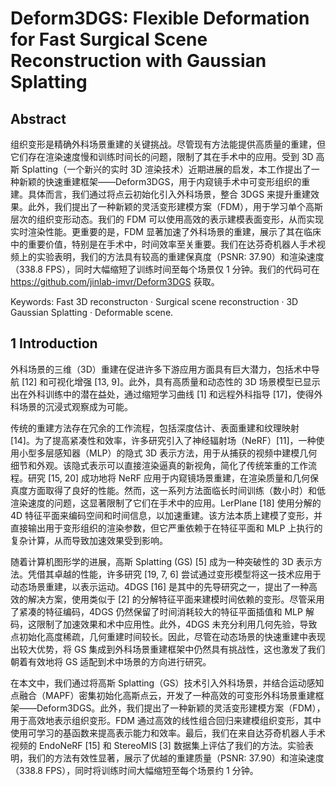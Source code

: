 # Deform3DGS: Flexible Deformation for  Fast Surgical Scene Reconstruction  with Gaussian Splatting

## Abstract

组织变形是精确外科场景重建的关键挑战。尽管现有方法能提供高质量的重建，但它们存在渲染速度慢和训练时间长的问题，限制了其在手术中的应用。受到 3D 高斯 Splatting（一个新兴的实时 3D 渲染技术）近期进展的启发，本工作提出了一种新颖的快速重建框架——Deform3DGS，用于内窥镜手术中可变形组织的重建。具体而言，我们通过将点云初始化引入外科场景，整合 3DGS 来提升重建效果。此外，我们提出了一种新颖的灵活变形建模方案（FDM），用于学习单个高斯层次的组织变形动态。我们的 FDM 可以使用高效的表示建模表面变形，从而实现实时渲染性能。更重要的是，FDM 显著加速了外科场景的重建，展示了其在临床中的重要价值，特别是在手术中，时间效率至关重要。我们在达芬奇机器人手术视频上的实验表明，我们的方法具有较高的重建保真度（PSNR: 37.90）和渲染速度（338.8 FPS），同时大幅缩短了训练时间至每个场景仅 1 分钟。我们的代码可在 https://github.com/jinlab-imvr/Deform3DGS 获取。

Keywords: Fast 3D reconstructon · Surgical scene reconstruction · 3D Gaussian Splatting · Deformable scene.

## 1 Introduction

外科场景的三维（3D）重建在促进许多下游应用方面具有巨大潜力，包括术中导航 [12] 和可视化增强 [13, 9]。此外，具有高质量和动态性的 3D 场景模型已显示出在外科训练中的潜在益处，通过缩短学习曲线 [1] 和远程外科指导 [17]，使得外科场景的沉浸式观察成为可能。

传统的重建方法存在冗余的工作流程，包括深度估计、表面重建和纹理映射 [14]。为了提高紧凑性和效率，许多研究引入了神经辐射场（NeRF）[11]，一种使用小型多层感知器（MLP）的隐式 3D 表示方法，用于从捕获的视频中建模几何细节和外观。该隐式表示可以直接渲染逼真的新视角，简化了传统笨重的工作流程。研究 [15, 20] 成功地将 NeRF 应用于内窥镜场景重建，在渲染质量和几何保真度方面取得了良好的性能。然而，这一系列方法面临长时间训练（数小时）和低渲染速度的问题，这显著限制了它们在手术中的应用。LerPlane [18] 使用分解的 4D 特征平面来编码空间和时间信息，以加速重建。该方法本质上建模了变形，并直接输出用于变形组织的渲染参数，但它严重依赖于在特征平面和 MLP 上执行的复杂计算，从而导致加速效果受到影响。

随着计算机图形学的进展，高斯 Splatting (GS) [5] 成为一种突破性的 3D 表示方法。凭借其卓越的性能，许多研究 [19, 7, 6] 尝试通过变形模型将这一技术应用于动态场景重建，以表示运动。4DGS [16] 是其中的先导研究之一，提出了一种高效的解决方案，使用类似于 [2] 的分解特征平面来建模时间依赖的变形。尽管采用了紧凑的特征编码，4DGS 仍然保留了时间消耗较大的特征平面插值和 MLP 解码，这限制了加速效果和术中应用性。此外，4DGS 未充分利用几何先验，导致点初始化高度稀疏，几何重建时间较长。因此，尽管在动态场景的快速重建中表现出较大优势，将 GS 集成到外科场景重建框架中仍然具有挑战性，这也激发了我们朝着有效地将 GS 适配到术中场景的方向进行研究。

在本文中，我们通过将高斯 Splatting（GS）技术引入外科场景，并结合运动感知点融合（MAPF）密集初始化高斯点云，开发了一种高效的可变形外科场景重建框架——Deform3DGS。此外，我们提出了一种新颖的灵活变形建模方案（FDM），用于高效地表示组织变形。FDM 通过高效的线性组合回归来建模组织变形，其中使用可学习的基函数来提高表示能力和效率。最后，我们在来自达芬奇机器人手术视频的 EndoNeRF [15] 和 StereoMIS [3] 数据集上评估了我们的方法。实验表明，我们的方法有效性显著，展示了优越的重建质量（PSNR: 37.90）和渲染速度（338.8 FPS），同时将训练时间大幅缩短至每个场景约 1 分钟。